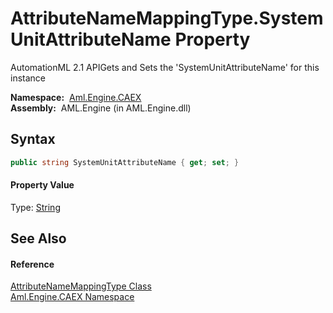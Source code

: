 AttributeNameMappingType.SystemUnitAttributeName Property
=========================================================
AutomationML 2.1 APIGets and Sets the 'SystemUnitAttributeName' for this instance

  **Namespace:**  [Aml.Engine.CAEX][1]  
  **Assembly:**  AML.Engine (in AML.Engine.dll)

Syntax
------

```csharp
public string SystemUnitAttributeName { get; set; }
```

#### Property Value
Type: [String][2]

See Also
--------

#### Reference
[AttributeNameMappingType Class][3]  
[Aml.Engine.CAEX Namespace][1]  

[1]: ../README.md
[2]: https://docs.microsoft.com/dotnet/api/system.string
[3]: README.md
[4]: https://www.automationml.org
[5]: ../../icons/logoShade.png